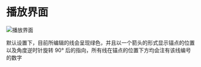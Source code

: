# 播放界面

![播放界面](/assets/imgs/contents/播放界面.avif)

默认设置下，目前所编辑的线会呈现绿色，并且以一个箭头的形式显示锚点的位置以及角度逆时针旋转 $90°$ 后的指向，所有线在锚点的位置下方均会注有该线编号的数字